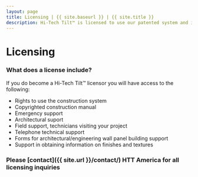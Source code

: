 ```yaml
---
layout: page
title: Licensing | {{ site.baseurl }} | {{ site.title }}
description: Hi-Tech Tilt™ is licensed to use our patented system and improve your productivity with this safer, easier, faster and more cost effective building solution.
---
```


# Licensing

### What does a license include?

If you do become a Hi-Tech Tilt™ licensor you will have access to the following:

- Rights to use the construction system
- Copyrighted construction manual
- Emergency support
- Architectural suport
- Field support, technicians visiting your project
- Telephone technical support
- Forms for architectural/engineering wall panel building support
- Support in obtaining information on finishes and textures

### Please [contact]({{ site.url }}/contact/) HTT America for all licensing inquiries
